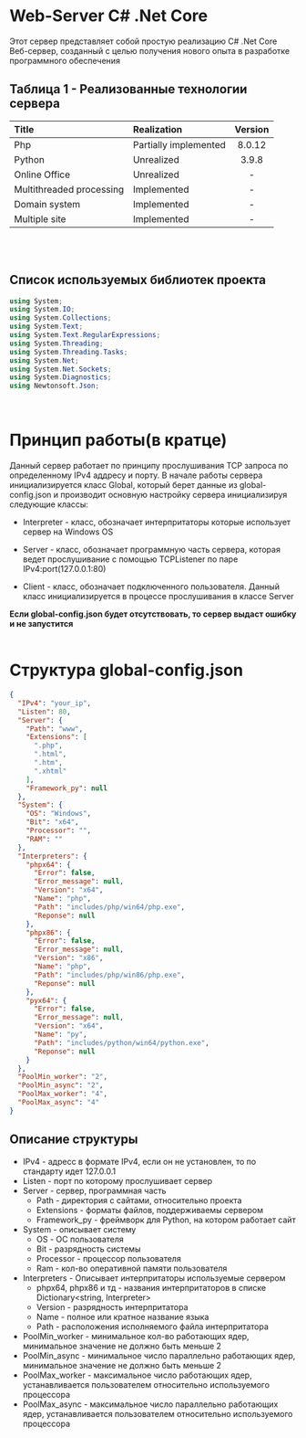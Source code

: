 # Web-Server C# .Net Core
Этот сервер представляет собой простую реализацию C# .Net Core Веб-сервер, созданный с целью получения нового опыта в разработке программного обеспечения

## Таблица 1 - Реализованные технологии сервера

Title   | Realization   | Version       | 
:---    |   :---        |   :---:       |  
Php     |Partially implemented          | 8.0.12 | 
Python  |Unrealized                     | 3.9.8 |
Online Office              | Unrealized  | -    |
Multithreaded processing   | Implemented |  -   |
Domain system   | Implemented |  -   |
Multiple site   | Implemented |  -   |
<br><br>

## Список используемых библиотек проекта
``` csharp
using System;
using System.IO;
using System.Collections;
using System.Text;
using System.Text.RegularExpressions;
using System.Threading;
using System.Threading.Tasks;
using System.Net;
using System.Net.Sockets;
using System.Diagnostics;
using Newtonsoft.Json;
```
<br>

# Принцип работы(в кратце)
Данный сервер работает по принципу прослушивания TCP запроса по определенному IPv4 аддресу и порту.
В начале работы сервера инициализируется класс Global, который берет данные из global-config.json и производит основную настройку сервера инициализируя следующие классы:

- Interpreter - класс, обозначает интерпритаторы которые использует сервер на Windows OS

- Server - класс, обозначает программную часть сервера, которая ведет прослушивание с помощью TCPListener по паре IPv4:port(127.0.0.1:80)

- Client - класс, обозначает подключенного пользователя. Данный класс инициализируется в процессе прослушивания в классе Server

**Если global-config.json будет отсутствовать, то сервер выдаст ошибку и не запустится**
<br><br>
# Структура global-config.json
``` json
{
  "IPv4": "your_ip", 
  "Listen": 80, 
  "Server": {
    "Path": "www", 
    "Extensions": [ 
      ".php",
      ".html",
      ".htm",
      ".xhtml"
    ],
    "Framework_py": null 
  },
  "System": { 
    "OS": "Windows", 
    "Bit": "x64", 
    "Processor": "", 
    "RAM": ""
  },
  "Interpreters": {
    "phpx64": {
      "Error": false,
      "Error_message": null,
      "Version": "x64",
      "Name": "php",
      "Path": "includes/php/win64/php.exe",
      "Reponse": null
    },
    "phpx86": {
      "Error": false,
      "Error_message": null,
      "Version": "x86",
      "Name": "php",
      "Path": "includes/php/win86/php.exe",
      "Reponse": null
    },
    "pyx64": {
      "Error": false,
      "Error_message": null,
      "Version": "x64",
      "Name": "py",
      "Path": "includes/python/win64/python.exe",
      "Reponse": null
    }
  },
  "PoolMin_worker": "2",
  "PoolMin_async": "2",
  "PoolMax_worker": "4",
  "PoolMax_async": "4"
}
```
## Описание структуры
- IPv4 - адресс в формате IPv4, если он не установлен, то по стандарту идет 127.0.0.1
- Listen - порт по которому прослушивает сервер
- Server - сервер, программная часть
    - Path - директория с сайтами, относительно проекта
    - Extensions - форматы файлов, поддерживаемы сервером
    - Framework_py - фреймворк для Python, на котором работает сайт
- System - описывает систему
    - OS - ОС пользователя
    - Bit - разрядность системы
    - Processor - процессор пользователя
    - Ram - кол-во оперативной памяти пользователя
- Interpreters - Описывает интерпритаторы используемые сервером
    - phpx64, phpx86 и тд - названия интерпритаторов в списке Dictionary<string, Interpreter>
    - Version - разрядность интерпритатора
    - Name - полное или кратное название языка
    - Path - расположения исполняемого файла интерпритатора
- PoolMin_worker - минимальное кол-во работающих ядер, минимальное значение не должно быть меньше 2
- PoolMin_async - минимальное число параллельно работающих ядер, минимальное значение не должно быть меньше 2
- PoolMax_worker - максимальное число работающих ядер, устанавливается пользователем относительно используемого процессора
- PoolMax_async - максимальное число параллельно работающих ядер, устанавливается пользователем относительно используемого процессора
